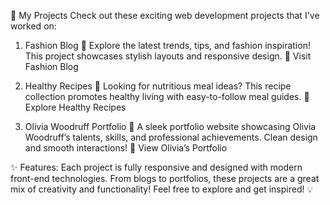 🚀 My Projects
Check out these exciting web development projects that I've worked on:

1. Fashion Blog 👗
Explore the latest trends, tips, and fashion inspiration! This project showcases stylish layouts and responsive design.
🔗 Visit Fashion Blog

2. Healthy Recipes 🥗
Looking for nutritious meal ideas? This recipe collection promotes healthy living with easy-to-follow meal guides.
🔗 Explore Healthy Recipes

3. Olivia Woodruff Portfolio 🌟
A sleek portfolio website showcasing Olivia Woodruff’s talents, skills, and professional achievements. Clean design and smooth interactions!
🔗 View Olivia’s Portfolio

✨ Features:
Each project is fully responsive and designed with modern front-end technologies.
From blogs to portfolios, these projects are a great mix of creativity and functionality!
Feel free to explore and get inspired! 💡
